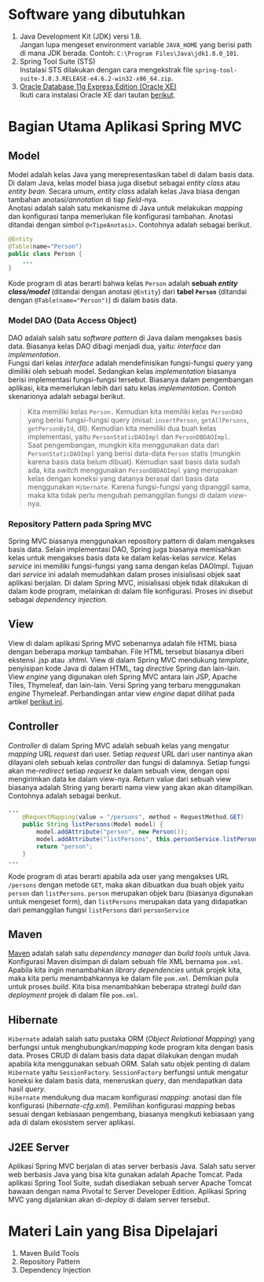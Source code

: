 # Software yang dibutuhkan
1. Java Development Kit (JDK) versi 1.8.  
Jangan lupa mengeset environment variable `JAVA_HOME` yang berisi path di mana JDK berada. Contoh: `C:\Program Files\Java\jdk1.8.0_101`.
2. Spring Tool Suite (STS)  
Instalasi STS dilakukan dengan cara mengekstrak file `spring-tool-suite-3.8.3.RELEASE-e4.6.2-win32-x86_64.zip`.
3. [Oracle Database 11g Express Edition (Oracle XE)](http://www.oracle.com/technetwork/database/database-technologies/express-edition/overview/index.html)  
Ikuti cara instalasi Oracle XE dari tautan [berikut](http://docs.oracle.com/cd/E17781_01/install.112/e18803/toc.htm#XEINW124).

# Bagian Utama Aplikasi Spring MVC
## Model
Model adalah kelas Java yang merepresentasikan tabel di dalam basis data. Di dalam Java, kelas model biasa juga disebut sebagai *entity class* atau *entity bean*. Secara umum, *entity class* adalah kelas Java biasa dengan tambahan anotasi/*annotation* di tiap *field*-nya.  
Anotasi adalah salah satu mekanisme di Java untuk melakukan *mapping* dan konfigurasi tanpa memerlukan file konfigurasi tambahan. Anotasi ditandai dengan simbol `@<TipeAnotasi>`. Contohnya adalah sebagai berikut.
```java
@Entity
@Table(name="Person")
public class Person {
    ...
}
```
Kode program di atas berarti bahwa kelas `Person` adalah **sebuah *entity class/model*** (ditandai dengan anotasi `@Entity`) dari  **tabel `Person`** (ditandai dengan `@Table(name="Person")`) di dalam basis data.

### Model DAO (Data Access Object)
DAO adalah salah satu *software pattern* di Java dalam mengakses basis data. Biasanya kelas DAO dibagi menjadi dua, yaitu: *interface* dan *implementation*.  
Fungsi dari kelas *interface* adalah mendefinisikan fungsi-fungsi *query* yang dimiliki oleh sebuah model. Sedangkan kelas *implementation* biasanya berisi implementasi fungsi-fungsi tersebut. Biasanya dalam pengembangan aplikasi, kita memerlukan lebih dari satu kelas *implementation*. Contoh skenarionya adalah sebagai berikut.
> Kita memiliki kelas `Person.` Kemudian kita memiliki kelas `PersonDAO` yang berisi fungsi-fungsi query (misal: `insertPerson`, `getAllPersons`, `getPersonById`, dll). Kemudian kita memiliki dua buah kelas implementasi, yaitu `PersonStaticDAOImpl` dan `PersonDBDAOImpl`.  
Saat pengembangan, mungkin kita menggunakan data dari `PersonStaticDAOImpl` yang berisi data-data `Person` statis (mungkin karena basis data belum dibuat). Kemudian saat basis data sudah ada, kita *switch* menggunakan `PersonDBDAOImpl` yang merupakan kelas dengan koneksi yang datanya berasal dari basis data menggunakan `Hibernate`. Karena fungsi-fungsi yang dipanggil sama, maka kita tidak perlu mengubah pemanggilan fungsi di dalam *view*-nya.

### Repository Pattern pada Spring MVC
Spring MVC biasanya menggunakan repository pattern di dalam mengakses basis data. Selain implementasi DAO, Spring juga biasanya memisahkan kelas untuk mengakses basis data ke dalam kelas-kelas *service*. Kelas *service* ini memiliki fungsi-fungsi yang sama dengan kelas DAOImpl. Tujuan dari *service* ini adalah memudahkan dalam proses inisialisasi objek saat aplikasi berjalan. Di dalam Spring MVC, inisialisasi objek tidak dilakukan di dalam kode program, melainkan di dalam file konfigurasi. Proses ini disebut sebagai *dependency injection*.

## View
View di dalam aplikasi Spring MVC sebenarnya adalah file HTML biasa dengan beberapa *markup* tambahan. File HTML tersebut biasanya diberi ekstensi .jsp atau .xhtml. View di dalam Spring MVC mendukung *template*, penyisipan kode Java di dalam HTML, tag *directive* Spring dan lain-lain. View *engine* yang digunakan oleh Spring MVC antara lain JSP, Apache Tiles, Thymeleaf, dan lain-lain. Versi Spring yang terbaru menggunakan *engine* Thymeleaf. Perbandingan antar view *engine* dapat dilihat pada artikel [berikut ini](https://spring.io/understanding/view-templates).

## Controller
*Controller* di dalam Spring MVC adalah sebuah kelas yang mengatur *mapping* URL *request* dari user. Setiap *request* URL dari user nantinya akan dilayani oleh sebuah kelas *controller* dan fungsi di dalamnya. Setiap fungsi akan me-*redirect* setiap *request* ke dalam sebuah view, dengan opsi mengirimkan data ke dalam view-nya. *Return* value dari sebuah view biasanya adalah String yang berarti nama view yang akan akan ditampilkan. Contohnya adalah sebagai berikut.
```java
...
    @RequestMapping(value = "/persons", method = RequestMethod.GET)
	public String listPersons(Model model) {
		model.addAttribute("person", new Person());
		model.addAttribute("listPersons", this.personService.listPersons());
		return "person";
	}
...
```
Kode program di atas berarti apabila ada user yang mengakses URL `/persons` dengan metode `GET`, maka akan dibuatkan dua buah objek yaitu `person` dan `listPersons`. `person` merupakan objek baru (biasanya digunakan untuk mengeset form), dan `listPersons` merupakan data yang didapatkan dari pemanggilan fungsi `listPersons` dari `personService`

## Maven
[Maven]((https://maven.apache.org/)) adalah salah satu *dependency manager* dan *build tools* untuk Java. Konfigurasi Maven disimpan di dalam sebuah file XML bernama `pom.xml`. Apabila kita ingin menambahkan *library dependencies* untuk projek kita, maka kita perlu menambahkannya ke dalam file `pom.xml`. Demikian pula untuk proses *build*. Kita bisa menambahkan beberapa strategi *build* dan *deployment* projek di dalam file `pom.xml`.

## Hibernate
`Hibernate` adalah salah satu pustaka ORM (*Object Relational Mapping*) yang berfungsi untuk menghubungkan/*mapping* kode program kita dengan basis data. Proses CRUD di dalam basis data dapat dilakukan dengan mudah apabila kita menggunakan sebuah ORM. Salah satu objek penting di dalam `Hibernate` yaitu `SessionFactory`. `SessionFactory` berfungsi untuk mengatur koneksi ke dalam basis data, meneruskan *query*, dan mendapatkan data hasil *query*.  
`Hibernate` mendukung dua macam konfigurasi *mapping*: anotasi dan file konfigurasi (*hibernate-cfg.xml*). Pemilihan konfigurasi *mapping* bebas sesuai dengan kebiasaan pengembang, biasanya mengikuti kebiasaan yang ada di dalam ekosistem server aplikasi.

## J2EE Server
Aplikasi Spring MVC berjalan di atas server berbasis Java. Salah satu server web berbasis Java yang bisa kita gunakan adalah Apache Tomcat. Pada aplikasi Spring Tool Suite, sudah disediakan sebuah server Apache Tomcat bawaan dengan nama Pivotal tc Server Developer Edition. Aplikasi Spring MVC yang dijalankan akan di-*deploy* di dalam server tersebut.

# Materi Lain yang Bisa Dipelajari
1. Maven Build Tools
2. Repository Pattern
3. Dependency Injection